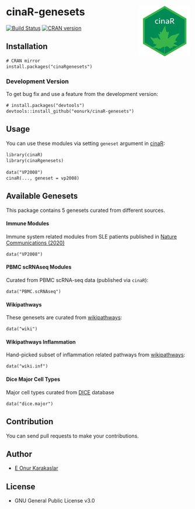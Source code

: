 
<!-- README.md is generated from README.Rmd. Please edit that file -->

# cinaR-genesets <a href='https://eonurk.github.io/cinaR/'><img src='man/figures/cinaR.png' align="right" height="139" /></a>

<!-- badges: start -->

[![Build
Status](https://travis-ci.com/eonurk/cinaR.svg?branch=master)](https://travis-ci.com/eonurk/cinaR)
[![CRAN
version](https://www.r-pkg.org/badges/version/cinaRgenesets)](https://cran.r-project.org/package=cinaRgenesets)
<!-- badges: end -->

## Installation

    # CRAN mirror
    install.packages("cinaRgenesets")

### Development Version

To get bug fix and use a feature from the development version:

    # install.packages("devtools")
    devtools::install_github("eonurk/cinaR-genesets")

## Usage

You can use these modules via setting `geneset` argument in
[cinaR](https://eonurk.github.io/cinaR/):

    library(cinaR)
    library(cinaRgenesets)

    data("VP2008")
    cinaR(..., geneset = vp2008)

## Available Genesets

This package contains 5 genesets curated from different sources.

#### Immune Modules

Immune system related modules from SLE patients published in [Nature
Communications (2020)](https://doi.org/10.1038/s41467-020-14396-9)

    data("VP2008")

#### PBMC scRNAseq Modules

Curated from PBMC scRNA-seq data (published via `cinaR`):

    data("PBMC.scRNAseq")

#### Wikipathways

These genesets are curated from
[wikipathways](https://www.wikipathways.org/index.php/WikiPathways):

    data("wiki")

#### Wikipathways Inflammation

Hand-picked subset of inflammation related pathways from
[wikipathways](https://www.wikipathways.org/index.php/WikiPathways):

    data("wiki.inf")

#### Dice Major Cell Types

Major cell types curated from [DICE](https://www.dice-database.org/)
database

    data("dice.major")

## Contribution

You can send pull requests to make your contributions.

## Author

-   [E Onur Karakaslar](https://eonurk.github.io/)

## License

-   GNU General Public License v3.0
